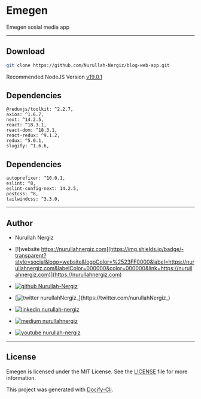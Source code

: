 # Emegen

Emegen sosial media app

---

## Download

```bash
git clone https://github.com/Nurullah-Nergiz/blog-web-app.git
```

Recommended NodeJS Version [v19.0.1](https://nodejs.org/dist/v19.0.1)

## Dependencies

 	@reduxjs/toolkit: ^2.2.7,
	axios: ^1.6.7,
	next: ^14.2.5,
	react: ^18.3.1,
	react-dom: ^18.3.1,
	react-redux: ^9.1.2,
	redux: ^5.0.1,
	slugify: ^1.6.6,
	
## Dependencies

 	autoprefixer: ^10.0.1,
	eslint: ^8,
	eslint-config-next: 14.2.5,
	postcss: ^8,
	tailwindcss: ^3.3.0,
	

---

## Author

 - Nurullah Nergiz

- [![website https://nurullahnergiz.com](https://img.shields.io/badge/-transparent?style=social&logo=website&logoColor=%2523FF0000&label=https://nurullahnergiz.com&labelColor=000000&color=000000&link=https://nurullahnergiz.com)](https://nurullahnergiz.com)

- [![github Nurullah-Nergiz](https://img.shields.io/badge/-transparent?style=social&logo=github&logoColor=%2523FF0000&label=Nurullah-Nergiz&labelColor=000000&color=000000&link=https://github.com/Nurullah-Nergiz)](https://github.com/Nurullah-Nergiz)

- [![twitter nurullahNergiz_](https://img.shields.io/badge/-transparent?style=social&logo=twitter&logoColor=%2523FF0000&label=nurullahNergiz_&labelColor=000000&color=000000&link=https://twitter.com/nurullahNergiz_)](https://twitter.com/nurullahNergiz_)

- [![linkedin nurullah-nergiz](https://img.shields.io/badge/-transparent?style=social&logo=linkedin&logoColor=%2523FF0000&label=nurullah-nergiz&labelColor=000000&color=000000&link=https://linkedin.com/in/nurullah-nergiz)](https://linkedin.com/in/nurullah-nergiz)

- [![medium nurullahnergiz](https://img.shields.io/badge/-transparent?style=social&logo=medium&logoColor=%2523FF0000&label=nurullahnergiz&labelColor=000000&color=000000&link=https://medium.com/@nurullahnergiz)](https://medium.com/@nurullahnergiz)

- [![youtube nurullah-nergiz](https://img.shields.io/badge/-transparent?style=social&logo=youtube&logoColor=%2523FF0000&label=nurullah-nergiz&labelColor=000000&color=000000&link=https://youtube.com/@nurullah-nergiz)](https://youtube.com/@nurullah-nergiz)

---
## License
 Emegen is licensed under the MIT License. See the [LICENSE](LICENSE) file for more information.




This project was generated with [Docify-Cli](https://www.npmjs.com/package/docify-cli).